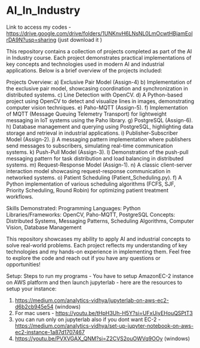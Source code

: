 # AI_In_Industry

Link to access my codes - https://drive.google.com/drive/folders/1UNKnvH6LNsNL0LmOcwtHBjamEolrDA9N?usp=sharing (just download it )

This repository contains a collection of projects completed as part of the AI in Industry course. Each project demonstrates practical implementations of key concepts and technologies used in modern AI and industrial applications. Below is a brief overview of the projects included:

Projects Overview:
a) Exclusive Pair Model (Assign-4)
b) Implementation of the exclusive pair model, showcasing coordination and synchronization in distributed systems.
c) Line Detection with OpenCV.
d) A Python-based project using OpenCV to detect and visualize lines in images, demonstrating computer vision techniques.
e) Paho-MQTT (Assign-5).
f) Implementation of MQTT (Message Queuing Telemetry Transport) for lightweight messaging in IoT systems using the Paho library.
g) PostgreSQL (Assign-6).
h) Database management and querying using PostgreSQL, highlighting data storage and retrieval in industrial applications.
i) Publisher-Subscriber Model (Assign-2).
j) A messaging pattern implementation where publishers send messages to subscribers, simulating real-time communication systems.
k) Push-Pull Model (Assign-3).
l) Demonstration of the push-pull messaging pattern for task distribution and load balancing in distributed systems.
m) Request-Response Model (Assign-1).
n) A classic client-server interaction model showcasing request-response communication in networked systems.
o) Patient Scheduling (Patient_Scheduling.py).
f) A Python implementation of various scheduling algorithms (FCFS, SJF, Priority Scheduling, Round Robin) for optimizing patient treatment workflows.

Skills Demonstrated:
Programming Languages: Python
Libraries/Frameworks: OpenCV, Paho-MQTT, PostgreSQL
Concepts: Distributed Systems, Messaging Patterns, Scheduling Algorithms, Computer Vision, Database Management

This repository showcases my ability to apply AI and industrial concepts to solve real-world problems. Each project reflects my understanding of key technologies and my hands-on experience in implementing them. Feel free to explore the code and reach out if you have any questions or opportunities!

Setup:
Steps to run my programs - You have to setup AmazonEC-2 instance on AWS platform and then launch jupyterlab -
here are the resources to setup your instance:
1) https://medium.com/analytics-vidhya/jupyterlab-on-aws-ec2-d6b2cb945e54 (windows)
2) For mac users - https://youtu.be/tHpH3Uh-H5Y?si=UFxUiyEHouQSPtT3
3) you can run only on jupyterlab also if you dont want EC-2 - https://medium.com/analytics-vidhya/set-up-jupyter-notebook-on-aws-ec2-instance-1a87d1707467
4) https://youtu.be/PVXVGAX_QNM?si=Z2CVS2ouOWVq9OOy (windows)

